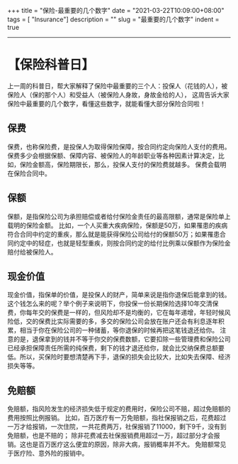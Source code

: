 +++
title = "保险-最重要的几个数字"
date = "2021-03-22T10:09:00+08:00"
tags = [ "Insurance"]
description = ""
slug = "最重要的几个数字"
indent = true

---

# 【保险科普日】
上一周的科普日，帮大家解释了保险中最重要的三个人：投保人（花钱的人），被保险人（保的那个人）和受益人（被保险人身故，身故金给的人）， 这周告诉大家保险中最重要的几个数字，看懂这些数字，就能看懂大部分保险合同啦！

## 保费

保费，也称保险费，是投保人为取得保险保障，按合同约定向保险人支付的费用。 保费多少会根据保额、保障内容、被保险人的年龄职业等各种因素计算决定，比如，保险金额高，保险期限长，那么，投保人支付的保险费就越多。 保费会载明在保险合同中。

## 保额

保额，是指保险公司为承担赔偿或者给付保险金责任的最高限额，通常是保险单上载明的保险金额。 比如，一个人买重大疾病保险，保额是50万，如果罹患的疾病符合合同中约定的重疾，那么就是能获得保险公司给付的保额50万；如果罹患合同约定中的轻症，也就是轻型重疾，则按合同约定的给付比例乘以保额作为保险金赔付给被保险人。

## 现金价值

现金价值，指保单的价值，是投保人的财产，简单来说是指你退保后能拿到的钱。 这个钱怎么来的呢？举个例子来说明下，你投保一份长期保险选择10年交清保费，你每年交的保费是一样的，但风险却不是均衡的，它在每年递增，年轻时候风险低，交的保费比实际需要的多，多交的保险公司会放在账户还会有利息逐年积累，相当于你在保险公司的一种储蓄，等你退保的时候再把这笔钱退还给你。 注意的是，退保拿到的钱并不等于你交的保费数额，它要扣除一些管理费和保险公司已经承担保障责任所需的纯保费，剩下的钱才退还给你，就会比交纳保费总额要低。所以，买保险时要想清楚再下手，退保的损失会比较大，比如失去保障、经济损失等等。 

## 免赔额

免赔额，指风险发生的经济损失低于规定的费用时，保险公司不赔，超过免赔额的费用按照比例报销。 比如，百万医疗有一万免赔额，指社保报销之后，花费超过一万才给报销，一次住院，一共花费两万，社保报销了11000，剩下9千，没有到免赔额，也是不赔的； 除非花费减去社保报销费用超过一万，超过部分才会报销。这也是百万医疗这么便宜的原因，除非大病，报销概率并不大。 免赔额常见于医疗险、意外险的报销中。 

